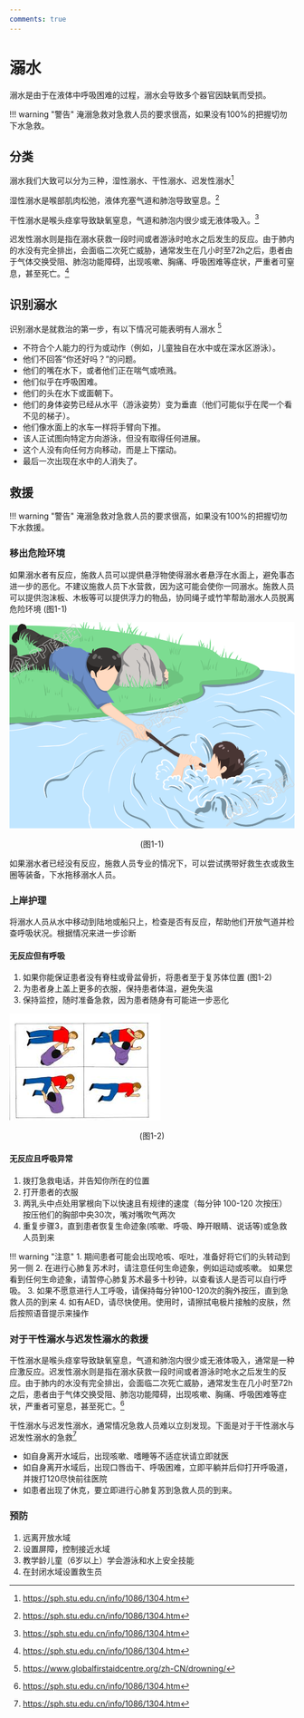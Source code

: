 ```yaml
---
comments: true
---
```

# 溺水

溺水是由于在液体中呼吸困难的过程，溺水会导致多个器官因缺氧而受损。

!!! warning "警告"
    淹溺急救对急救人员的要求很高，如果没有100%的把握切勿下水急救。

## 分类

溺水我们大致可以分为三种，湿性溺水、干性溺水、迟发性溺水[^1]

湿性溺水是喉部肌肉松弛，液体充塞气道和肺泡导致窒息。[^1]

干性溺水是喉头痉挛导致缺氧窒息，气道和肺泡内很少或无液体吸入。[^1]

迟发性溺水则是指在溺水获救一段时间或者游泳时呛水之后发生的反应。由于肺内的水没有完全排出，会面临二次死亡威胁，通常发生在几小时至72h之后，患者由于气体交换受阻、肺泡功能障碍，出现咳嗽、胸痛、呼吸困难等症状，严重者可窒息，甚至死亡。[^1]

## 识别溺水

识别溺水是就救治的第一步，有以下情况可能表明有人溺水 [^2]

- 不符合个人能力的行为或动作（例如，儿童独自在水中或在深水区游泳）。
- 他们不回答“你还好吗？”的问题。
- 他们的嘴在水下，或者他们正在喘气或喷溅。
- 他们似乎在呼吸困难。
- 他们的头在水下或面朝下。
- 他们的身体姿势已经从水平（游泳姿势）变为垂直（他们可能似乎在爬一个看不见的梯子）。
- 他们像水面上的水车一样将手臂向下推。
- 该人正试图向特定方向游泳，但没有取得任何进展。
- 这个人没有向任何方向移动，而是上下摆动。
- 最后一次出现在水中的人消失了。

## 救援

!!! warning "警告"
    淹溺急救对急救人员的要求很高，如果没有100%的把握切勿下水救援。

### 移出危险环境

如果溺水者有反应，施救人员可以提供悬浮物使得溺水者悬浮在水面上，避免事态进一步的恶化。不建议施救人员下水营救，因为这可能会使你一同溺水。施救人员可以提供泡沫板、木板等可以提供浮力的物品，协同绳子或竹竿帮助溺水人员脱离危险环境 (图1-1)

![](assets/drown/1652203812_1987.png)
<center>(图1-1)</center>

如果溺水者已经没有反应，施救人员专业的情况下，可以尝试携带好救生衣或救生圈等装备，下水拖移溺水人员。

### 上岸护理

将溺水人员从水中移动到陆地或船只上，检查是否有反应，帮助他们开放气道并检查呼吸状况。根据情况来进一步诊断

#### 无反应但有呼吸

1. 如果你能保证患者没有脊柱或骨盆骨折，将患者至于复苏体位置 (图1-2)
2. 为患者身上盖上更多的衣服，保持患者体温，避免失温
3. 保持监控，随时准备急救，因为患者随身有可能进一步恶化

![Alt text](assets/drown/Recovery-Position.jpeg)
<center>(图1-2)</center>

#### 无反应且呼吸异常

1. 拨打急救电话，并告知你所在的位置
2. 打开患者的衣服
3. 两乳头中点处用掌根向下以快速且有规律的速度（每分钟 100-120 次按压）按压他们的胸部中央30次，嘴对嘴吹气两次
4. 重复步骤3，直到患者恢复生命迹象(咳嗽、呼吸、睁开眼睛、说话等)或急救人员到来

!!! warning "注意"
    1. 期间患者可能会出现呛咳、呕吐，准备好将它们的头转动到另一侧
    2. 在进行心肺复苏术时，请注意任何生命迹象，例如运动或咳嗽。 如果您看到任何生命迹象，请暂停心肺复苏术最多十秒钟，以查看该人是否可以自行呼吸。
    3. 如果不愿意进行人工呼吸，请保持每分钟100-120次的胸外按压，直到急救人员的到来
    4. 如有AED，请尽快使用。使用时，请擦拭电极片接触的皮肤，然后按照语音提示来操作


### 对于干性溺水与迟发性溺水的救援

干性溺水是喉头痉挛导致缺氧窒息，气道和肺泡内很少或无液体吸入，通常是一种应激反应。迟发性溺水则是指在溺水获救一段时间或者游泳时呛水之后发生的反应。由于肺内的水没有完全排出，会面临二次死亡威胁，通常发生在几小时至72h之后，患者由于气体交换受阻、肺泡功能障碍，出现咳嗽、胸痛、呼吸困难等症状，严重者可窒息，甚至死亡。[^1]

干性溺水与迟发性溺水，通常情况急救人员难以立刻发现。下面是对于干性溺水与迟发性溺水的急救[^1]

- 如自身离开水域后，出现咳嗽、嗜睡等不适症状请立即就医
- 如自身离开水域后，出现口唇齿干、呼吸困难，立即平躺并后仰打开呼吸道，并拨打120尽快前往医院
- 如患者出现了休克，要立即进行心肺复苏到急救人员的到来。

### 预防

1. 远离开放水域
2. 设置屏障，控制接近水域
3. 教学龄儿童（6岁以上）学会游泳和水上安全技能
4. 在封闭水域设置救生员

[^1]: https://sph.stu.edu.cn/info/1086/1304.htm
[^2]: https://www.globalfirstaidcentre.org/zh-CN/drowning/